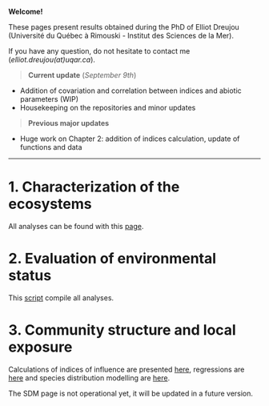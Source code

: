 **Welcome!**

These pages present results obtained during the PhD of Elliot Dreujou (Université du Québec à Rimouski - Institut des Sciences de la Mer).

If you have any question, do not hesitate to contact me (*elliot.dreujou(at)uqar.ca*).

> **Current update** (*September 9th*)<br>
- Addition of covariation and correlation between indices and abiotic parameters (WIP)
- Housekeeping on the repositories and minor updates

> **Previous major updates**<br>
- Huge work on Chapter 2: addition of indices calculation, update of functions and data

-----


# 1. Characterization of the ecosystems

All analyses can be found with this [page](https://eldre.github.io/eldre-phd/Chap1/C1_index.html).

# 2. Evaluation of environmental status

This [script](https://eldre.github.io/eldre-phd/Chap2/C2_analyses.html) compile all analyses.

# 3. Community structure and local exposure

Calculations of indices of influence are presented [here](https://eldre.github.io/eldre-phd/Chap3/C3_analyses_A.html), regressions are [here](https://eldre.github.io/eldre-phd/Chap3/C3_analyses_B.html) and species distribution modelling are [here](https://eldre.github.io/eldre-phd/Chap3/C2_analyses_C.html).

The SDM page is not operational yet, it will be updated in a future version.
